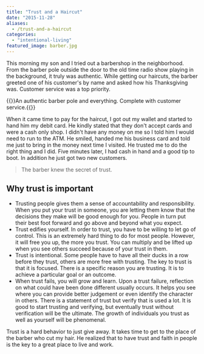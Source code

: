 ```yaml
---
title: "Trust and a Haircut"
date: "2015-11-28"
aliases:
  - /trust-and-a-haircut
categories: 
  - "intentional-living"
featured_image: barber.jpg
---
```


This morning my son and I tried out a barbershop in the neighborhood. From the barber pole outside the door to the old time radio show playing in the background, it truly was authentic. While getting our haircuts, the barber greeted one of his customer's by name and asked how his Thanksgiving was. Customer service was a top priority.

{{<featuredimage>}}An authentic barber pole and everything. Complete with customer service.{{</featuredimage>}}

When it came time to pay for the haircut, I got out my wallet and started to hand him my debit card. He kindly stated that they don't accept cards and were a cash only shop. I didn't have any money on me so I told him I would need to run to the ATM. He smiled, handed me his business card and told me just to bring in the money next time I visited. He trusted me to do the right thing and I did. Five minutes later, I had cash in hand and a good tip to boot. In addition he just got two new customers.

> The barber knew the secret of trust.

## Why trust is important

- Trusting people gives them a sense of accountability and responsibility. When you put your trust in someone, you are letting them know that the decisions they make will be good enough for you. People in turn put their best foot forward and go above and beyond what you expect.
- Trust edifies yourself. In order to trust, you have to be willing to let go of control. This is an extremely hard thing to do for most people. However, it will free you up, the more you trust. You can multiply and be lifted up when you see others succeed because of your trust in them.
- Trust is intentional. Some people have to have all their ducks in a row before they trust, others are more free with trusting. The key to trust is that it is focused. There is a specific reason you are trusting. It is to achieve a particular goal or an outcome.
- When trust fails, you will grow and learn. Upon a trust failure, reflection on what could have been done different usually occurs. It helps you see where you can provide better judgement or even identify the character in others. There is a statement of trust but verify that is used a lot. It is good to start trusting and verifying, but eventually trust without verification will be the ultimate. The growth of individuals you trust as well as yourself will be phenomenal.

Trust is a hard behavior to just give away. It takes time to get to the place of the barber who cut my hair. He realized that to have trust and faith in people is the key to a great place to live and work.
